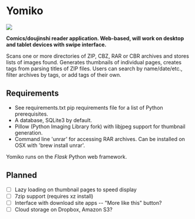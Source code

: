 Yomiko
======

<img src="http://www.tigris.org.uk/images/yomiko_readman.jpg">

**Comics/doujinshi reader application. Web-based, will work on desktop and tablet devices with swipe interface.**

Scans one or more directories of ZIP, CBZ, RAR or CBR archives and stores lists of images found. Generates thumbnails of individual pages, creates tags from parsing titles of ZIP files. Users can search by name/date/etc., filter archives by tags, or add tags of their own.

Requirements
------------

* See requirements.txt pip requirements file for a list of Python prerequisites.
* A database, SQLite3 by default.
* Pillow (Python Imaging Library fork) with libjpeg support for thumbnail generation.
* Command line 'unrar' for accessing RAR archives. Can be installed on OSX with 'brew install unrar'.

Yomiko runs on the _Flask_ Python web framework.

Planned 
-------

- [ ] Lazy loading on thumbnail pages to speed display
- [ ] 7zip support (requires xz install)
- [ ] Interface with download site apps -- "More like this" button?
- [ ] Cloud storage on Dropbox, Amazon S3?
